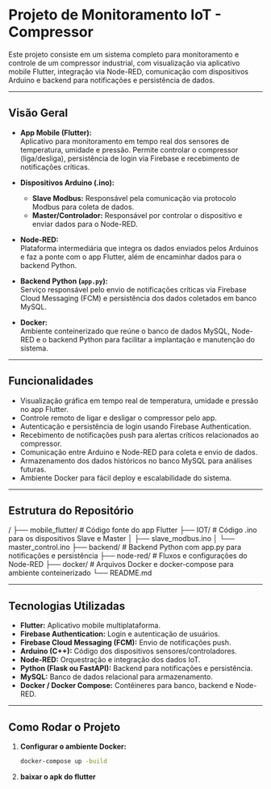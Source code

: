 # Projeto de Monitoramento IoT - Compressor

Este projeto consiste em um sistema completo para monitoramento e controle de um compressor industrial, com visualização via aplicativo mobile Flutter, integração via Node-RED, comunicação com dispositivos Arduino e backend para notificações e persistência de dados.

---

## Visão Geral

- **App Mobile (Flutter):**  
  Aplicativo para monitoramento em tempo real dos sensores de temperatura, umidade e pressão. Permite controlar o compressor (liga/desliga), persistência de login via Firebase e recebimento de notificações críticas.

- **Dispositivos Arduino (.ino):**  
  - **Slave Modbus:** Responsável pela comunicação via protocolo Modbus para coleta de dados.  
  - **Master/Controlador:** Responsável por controlar o dispositivo e enviar dados para o Node-RED.

- **Node-RED:**  
  Plataforma intermediária que integra os dados enviados pelos Arduinos e faz a ponte com o app Flutter, além de encaminhar dados para o backend Python.

- **Backend Python (`app.py`):**  
  Serviço responsável pelo envio de notificações críticas via Firebase Cloud Messaging (FCM) e persistência dos dados coletados em banco MySQL.

- **Docker:**  
  Ambiente conteinerizado que reúne o banco de dados MySQL, Node-RED e o backend Python para facilitar a implantação e manutenção do sistema.

---

## Funcionalidades

- Visualização gráfica em tempo real de temperatura, umidade e pressão no app Flutter.
- Controle remoto de ligar e desligar o compressor pelo app.
- Autenticação e persistência de login usando Firebase Authentication.
- Recebimento de notificações push para alertas críticos relacionados ao compressor.
- Comunicação entre Arduino e Node-RED para coleta e envio de dados.
- Armazenamento dos dados históricos no banco MySQL para análises futuras.
- Ambiente Docker para fácil deploy e escalabilidade do sistema.

---

## Estrutura do Repositório
/
├── mobile_flutter/ # Código fonte do app Flutter
├── IOT/ # Código .ino para os dispositivos Slave e Master
│ ├── slave_modbus.ino
│ └── master_control.ino
├── backend/ # Backend Python com app.py para notificações e persistência
├── node-red/ # Fluxos e configurações do Node-RED
├── docker/ # Arquivos Docker e docker-compose para ambiente conteinerizado
└── README.md


---

## Tecnologias Utilizadas

- **Flutter:** Aplicativo mobile multiplataforma.
- **Firebase Authentication:** Login e autenticação de usuários.
- **Firebase Cloud Messaging (FCM):** Envio de notificações push.
- **Arduino (C++):** Código dos dispositivos sensores/controladores.
- **Node-RED:** Orquestração e integração dos dados IoT.
- **Python (Flask ou FastAPI):** Backend para notificações e persistência.
- **MySQL:** Banco de dados relacional para armazenamento.
- **Docker / Docker Compose:** Contêineres para banco, backend e Node-RED.

---

## Como Rodar o Projeto

1. **Configurar o ambiente Docker:**
   ```bash
   docker-compose up -build

2. **baixar o apk do flutter**
